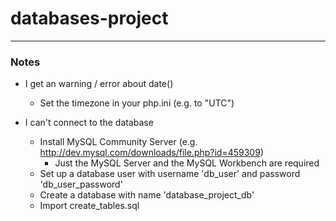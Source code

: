# databases-project
---
### Notes
- I get an warning / error about date()
  - Set the timezone in your php.ini (e.g. to "UTC")

- I can't connect to the database
  - Install MySQL Community Server (e.g. http://dev.mysql.com/downloads/file.php?id=459309)
     - Just the MySQL Server and the MySQL Workbench are required
  - Set up a database user with username 'db_user' and password 'db_user_password'
  - Create a database with name 'database_project_db'
  - Import create_tables.sql
